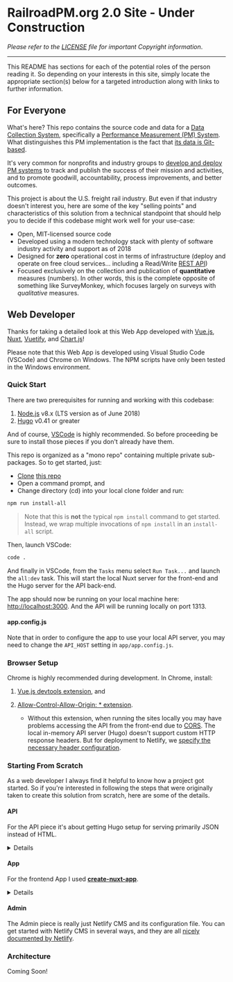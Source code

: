 # RailroadPM.org 2.0 Site - Under Construction

_Please refer to the [LICENSE](LICENSE) file for important Copyright information_.

<hr>

This README has sections for each of the potential roles of the person reading it. So depending on your interests in this site, simply locate the appropriate section(s) below for a targeted introduction along with links to further information.

## For Everyone

What's here? This repo contains the source code and data for a [Data Collection System](https://en.wikipedia.org/wiki/Data_collection_system), specifically a [Performance Measurement (PM) System](https://en.wikipedia.org/wiki/Data_collection_system#Types). What distinguishes this PM implementation is the fact that [its data is Git-based](https://headlesscms.org/about/).

It's very common for nonprofits and industry groups to [develop and deploy PM systems](https://en.wikipedia.org/wiki/Performance_measurement#In_the_nonprofit_and_voluntary_sector) to track and publish the success of their mission and activities, and to promote goodwill, accountability, process improvements, and better outcomes.

This project is about the U.S. freight rail industry. But even if that industry doesn't interest you, here are some of the key "selling points" and characteristics of this solution from a technical standpoint that should help you to decide if this codebase might work well for your use-case:

- Open, MIT-licensed source code
- Developed using a modern technology stack with plenty of software industry activity and support as of 2018
- Designed for **zero** operational cost in terms of infrastructure (deploy and operate on free cloud services... including a Read/Write [REST API](https://en.wikipedia.org/wiki/Representational_state_transfer#Applied_to_Web_services))
- Focused exclusively on the collection and publication of **quantitative** measures (numbers). In other words, this is the complete opposite of something like SurveyMonkey, which focuses largely on surveys with _qualitative_ measures.

## Web Developer

Thanks for taking a detailed look at this Web App developed with [Vue.js](https://vuejs.org/), [Nuxt](https://nuxtjs.org/), [Vuetify](https://vuetifyjs.com/en/), and [Chart.js](http://www.chartjs.org/)!

Please note that this Web App is developed using Visual Studio Code (VSCode) and Chrome on Windows. The NPM scripts have only been tested in the Windows environment.

### Quick Start

There are two prerequisites for running and working with this codebase:

1.  [Node.js](https://nodejs.org/en/download/) v8.x (LTS version as of June 2018)
1.  [Hugo](https://gohugo.io/getting-started/installing/) v0.41 or greater

And of course, [VSCode](https://code.visualstudio.com/download) is highly recommended. So before proceeding be sure to install those pieces if you don't already have them.

This repo is organized as a "mono repo" containing multiple private sub-packages. So to get started, just:

- [Clone](https://github.com/slathrop/git-scripts-win/blob/master/README.md) [this repo](https://github.com/railroadpm/site)
- Open a command prompt, and
- Change directory (cd) into your local clone folder and run:

```bash
npm run install-all
```

> Note that this is **not** the typical `npm install` command to get started. Instead, we wrap multiple invocations of `npm install` in an `install-all` script.

Then, launch VSCode:

```bash
code .
```

And finally in VSCode, from the `Tasks` menu select `Run Task...` and launch the `all:dev` task. This will start the local Nuxt server for the front-end and the Hugo server for the API back-end.

The app should now be running on your local machine here: [http://localhost:3000](http://localhost:3000). And the API will be running locally on port 1313.

#### app.config.js

Note that in order to configure the app to use your local API server, you may need to change the `API_HOST` setting in `app/app.config.js`.

### Browser Setup

Chrome is highly recommended during development. In Chrome, install:

1.  [Vue.js devtools extension](https://chrome.google.com/webstore/detail/vuejs-devtools/nhdogjmejiglipccpnnnanhbledajbpd?hl=en), and
1.  [Allow-Control-Allow-Origin: \* extension](https://chrome.google.com/webstore/detail/allow-control-allow-origi/nlfbmbojpeacfghkpbjhddihlkkiljbi?hl=en).

    - Without this extension, when running the sites locally you may have problems accessing the API from the front-end due to [CORS](https://en.wikipedia.org/wiki/Cross-origin_resource_sharing). The local in-memory API server (Hugo) doesn't support custom HTTP response headers. But for deployment to Netlify, we [specify the necessary header configuration](https://github.com/railroadpm/site/blob/master/api/static/_headers).

### Starting From Scratch

As a web developer I always find it helpful to know how a project got started. So if you're interested in following the steps that were originally taken to create this solution from scratch, here are some of the details.

#### API

For the API piece it's about getting Hugo setup for serving primarily JSON instead of HTML.

<details><summary>Details</summary>

- From the root folder, I ran `hugo new site api`, which created the `api` subfolder
- In the `api` folder
  - Cleaned a bit, removing Hugo stuff we won't need: `archetypes`, `themes`, etc.
  - Tweaked Hugo's `config.toml` to eliminate RSS and sitemap stuff
  - Ran `npm init -y` to create an initial `package.json` so we can use NPM Scripts to control how Hugo does things
  - NPM Scripts configured to support commands:
    - `npm run dev` or `yarn dev` to run a local Hugo development server with live reload
    - `npm run build` or `yarn build` to do a quick, incremental build to `./dist`
    - `npm run build-full` or `yarn build-full` to do a full build, cleaning the `./dist` folder
- Logged-in to [app.netlify.com](https://app.netlify.com) with my GitHub credentials and clicked "New site from Git"
  - Under "Continuous Deployment" selected GitHub and then clicked "Authorize netlify"
  - Under "Create a new site" selected this repo
  - Configured `master` branch to deploy, set "Build command" to `cd api && npm install && npm run build` and "Publish directory" to `api/dist`
  - Clicked "Deploy site"
  - Configured subdomain so that the site is hosted under Netlify at: https://api.rrpm.run/
  - Please see NOTE in [`netlify.toml`](https://github.com/railroadpm/site/blob/2785ba895fb1abd5afa4276b00eba55146bf8752/netlify.toml#L1) config file RE: setup as it is unique to this monorepo approach

</details>

#### App

For the frontend App I used [**create-nuxt-app**](https://github.com/nuxt-community/create-nuxt-app).

<details><summary>Details</summary>

- From this project's root folder, I ran `yarn create nuxt-app app` and entered/selected the following options
  - Project name: `aar-rpm-app`
  - Project description: RPM App
  - Use a custom server framework: none
  - Use a custom UI framework: vuetify
  - Choose rendering mode: Single Page App
  - Use axios module: yes
  - Use eslint: yes
  - Choose a package manager: npm
- `create-nuxt-app` initializes git in the `app` folder created. We don't need separate git tracking for this subfolder, so
  - Changed directory into *app*: `cd app`
  - Removed `.git` folder: `rd /s /q .git` (on Windows)
- `create-nuxt-app` had some outdated dependencies listed in the generated `package.json`, so updated to
  - `"nuxt": "^1.4.1"`
  - `"vuetify": "^1.0.19"`
  - `"@nuxtjs/axios": "^5.3.1"`
- Ran `npm install`
- Changed the default app component style from `dark` to `light` in `app\layouts\default.vue` and the default progress bar color in `app\nuxt.config.js`
- Logged-in to [app.netlify.com](https://app.netlify.com) with my GitHub credentials and clicked "New site from Git"
  - Under "Continuous Deployment" selected GitHub and then clicked "Authorize netlify"
  - Under "Create a new site" selected this repo
  - Configured `master` branch to deploy, set "Build command" to `cd app && npm install && npm run generate` and "Publish directory" to `app/dist`
  - Clicked "Deploy site"
  - Configured subdomain so that site is hosted under Netlify at: https://app.rrpm.run/

</details>

#### Admin

The Admin piece is really just Netlify CMS and its configuration file. You can get started with Netlify CMS in several ways, and they are all [nicely documented by Netlify](https://www.netlifycms.org/docs/start-with-a-template/).

### Architecture

Coming Soon!
